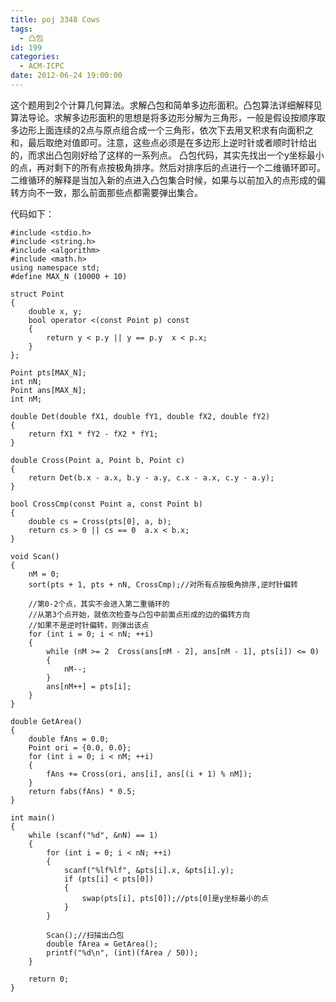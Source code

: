 ```yaml
---
title: poj 3348 Cows
tags:
  - 凸包
id: 199
categories:
  - ACM-ICPC
date: 2012-06-24 19:00:00
---
```


这个题用到2个计算几何算法。求解凸包和简单多边形面积。凸包算法详细解释见算法导论。求解多边形面积的思想是将多边形分解为三角形，一般是假设按顺序取多边形上面连续的2点与原点组合成一个三角形，依次下去用叉积求有向面积之和，最后取绝对值即可。注意，这些点必须是在多边形上逆时针或者顺时针给出的，而求出凸包刚好给了这样的一系列点。
凸包代码，其实先找出一个y坐标最小的点，再对剩下的所有点按极角排序。然后对排序后的点进行一个二维循环即可。二维循环的解释是当加入新的点进入凸包集合时候，如果与以前加入的点形成的偏转方向不一致，那么前面那些点都需要弹出集合。

代码如下：
``` stylus
#include <stdio.h>
#include <string.h>
#include <algorithm>
#include <math.h>
using namespace std;
#define MAX_N (10000 + 10)

struct Point
{
    double x, y;
    bool operator <(const Point p) const
    {
        return y < p.y || y == p.y  x < p.x;
    }
};

Point pts[MAX_N];
int nN;
Point ans[MAX_N];
int nM;

double Det(double fX1, double fY1, double fX2, double fY2)
{
    return fX1 * fY2 - fX2 * fY1;
}

double Cross(Point a, Point b, Point c)
{
    return Det(b.x - a.x, b.y - a.y, c.x - a.x, c.y - a.y);
}

bool CrossCmp(const Point a, const Point b)
{
    double cs = Cross(pts[0], a, b);
    return cs > 0 || cs == 0  a.x < b.x; 
}

void Scan()
{
    nM = 0;
    sort(pts + 1, pts + nN, CrossCmp);//对所有点按极角排序,逆时针偏转

    //第0-2个点，其实不会进入第二重循环的
    //从第3个点开始，就依次检查与凸包中前面点形成的边的偏转方向
    //如果不是逆时针偏转，则弹出该点
    for (int i = 0; i < nN; ++i)
    {
        while (nM >= 2  Cross(ans[nM - 2], ans[nM - 1], pts[i]) <= 0)
        {
            nM--;
        }
        ans[nM++] = pts[i];
    }
}

double GetArea()
{
    double fAns = 0.0;
    Point ori = {0.0, 0.0};
    for (int i = 0; i < nM; ++i)
    {
        fAns += Cross(ori, ans[i], ans[(i + 1) % nM]);
    }
    return fabs(fAns) * 0.5;
}

int main()
{
    while (scanf("%d", &nN) == 1)
    {
        for (int i = 0; i < nN; ++i)
        {
            scanf("%lf%lf", &pts[i].x, &pts[i].y);
            if (pts[i] < pts[0])
            {
                swap(pts[i], pts[0]);//pts[0]是y坐标最小的点
            }
        }

        Scan();//扫描出凸包
        double fArea = GetArea();
        printf("%d\n", (int)(fArea / 50));
    }

    return 0;
}
```